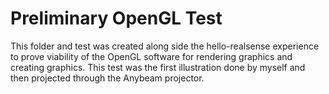 # Preliminary OpenGL Test
This folder and test was created along side the hello-realsense experience to prove viability of the OpenGL software for rendering graphics and creating graphics. This test was the first illustration done by myself and then projected through the Anybeam projector.
